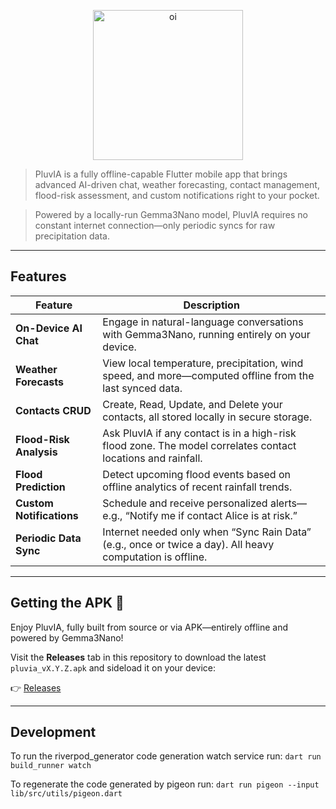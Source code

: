 
<p align="center">
  <img width="240" height="240" alt="oi" src="https://github.com/user-attachments/assets/2bfcb282-6acc-40e3-a06c-c3c173e6e2d1" />
</p>


> PluvIA is a fully offline-capable Flutter mobile app that brings advanced AI-driven chat, weather forecasting, contact management, flood-risk assessment, and custom notifications right to your pocket.

> Powered by a locally-run Gemma3Nano model, PluvIA requires no constant internet connection—only periodic syncs for raw precipitation data.

---
## Features

| Feature                   | Description                                                                                             |
|---------------------------|---------------------------------------------------------------------------------------------------------|
| **On-Device AI Chat**     | Engage in natural-language conversations with Gemma3Nano, running entirely on your device.               |
| **Weather Forecasts**     | View local temperature, precipitation, wind speed, and more—computed offline from the last synced data. |
| **Contacts CRUD**         | Create, Read, Update, and Delete your contacts, all stored locally in secure storage.                   |
| **Flood-Risk Analysis**   | Ask PluvIA if any contact is in a high-risk flood zone. The model correlates contact locations and rainfall. |
| **Flood Prediction**      | Detect upcoming flood events based on offline analytics of recent rainfall trends.                      |
| **Custom Notifications**  | Schedule and receive personalized alerts—e.g., “Notify me if contact Alice is at risk.”                  |
| **Periodic Data Sync**    | Internet needed only when “Sync Rain Data” (e.g., once or twice a day). All heavy computation is offline. |

---
## Getting the APK 📱

Enjoy PluvIA, fully built from source or via APK—entirely offline and powered by Gemma3Nano!

Visit the **Releases** tab in this repository to download the latest `pluvia_vX.Y.Z.apk` and sideload it on your device:

👉 [Releases](https://github.com/Agents4Good/PluvIA/releases)

---
## Development

To run the riverpod_generator code generation watch service run:
```dart run build_runner watch```

To regenerate the code generated by pigeon run:
```dart run pigeon --input lib/src/utils/pigeon.dart```
